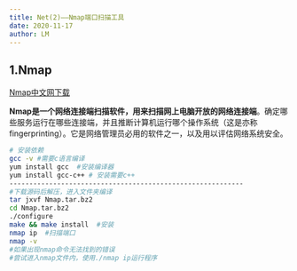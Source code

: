 ```yaml
---
title: Net(2)——Nmap端口扫描工具
date: 2020-11-17
author: LM
---
```


## 1.Nmap

[ Nmap中文网下载  ](http://www.nmap.com.cn/)

**Nmap是一个网络连接端扫描软件，用来扫描网上电脑开放的网络连接端**。确定哪些服务运行在哪些连接端，并且推断计算机运行哪个操作系统（这是亦称 fingerprinting）。它是网络管理员必用的软件之一，以及用以评估网络系统安全。

```bash
# 安装依赖
gcc -v #需要c语言编译 
yum install gcc  #安装编译器
yum install gcc-c++ # 安装需要c++
-----------------------------------------------------------
#下载源码后解压，进入文件夹编译
tar jxvf Nmap.tar.bz2
cd Nmap.tar.bz2
./configure  
make && make install  #安装
nmap ip  #扫描端口
nmap -v  
#如果出现nmap命令无法找到的错误
#尝试进入nmap文件内，使用./nmap ip运行程序
```
